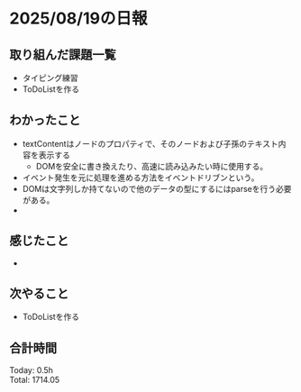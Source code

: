 # 2025/08/19の日報
## 取り組んだ課題一覧
* タイピング練習
* ToDoListを作る
## わかったこと 
* textContentはノードのプロパティで、そのノードおよび子孫のテキスト内容を表示する
  * DOMを安全に書き換えたり、高速に読み込みたい時に使用する。
* イベント発生を元に処理を進める方法をイベントドリブンという。
* DOMは文字列しか持てないので他のデータの型にするにはparseを行う必要がある。
* 
## 感じたこと
* 
## 次やること
* ToDoListを作る
##  合計時間 
Today: 0.5h<br>
Total: 1714.05
